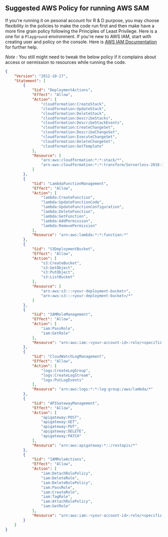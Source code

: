 ## Suggested AWS Policy for running AWS SAM
If you're running it on pesonal account for R & D purpose, you may choose flexibility in the policies to make the code run first and then make have a more fine grain policy following the Principles of Least Privilege. Here is a one for a `Playground` environment. If you're new to AWS IAM, start with creating user and policy on the console. Here is [AWS IAM Documentation](https://docs.aws.amazon.com/IAM/latest/UserGuide/access_policies_create-console.html) for further help.

*Note* : You still might need to tweak the below policy if it complains about access or oermission to resources while running the code.

```json
{
    "Version": "2012-10-17",
    "Statement": [
        {
            "Sid": "DeploymentActions",
            "Effect": "Allow",
            "Action": [
                "cloudformation:CreateStack",
                "cloudformation:UpdateStack",
                "cloudformation:DeleteStack",
                "cloudformation:DescribeStacks",
                "cloudformation:DescribeStackEvents",
                "cloudformation:CreateChangeSet",
                "cloudformation:DescribeChangeSet",
                "cloudformation:ExecuteChangeSet",
                "cloudformation:DeleteChangeSet",
                "cloudformation:GetTemplate"
            ],
            "Resource": [
                "arn:aws:cloudformation:*:*:stack/*",
                "arn:aws:cloudformation:*:*:transform/Serverless-2016-10-31"
            ]
        },
        {
            "Sid": "LambdaFunctionManagement",
            "Effect": "Allow",
            "Action": [
                "lambda:CreateFunction",
                "lambda:UpdateFunctionCode",
                "lambda:UpdateFunctionConfiguration",
                "lambda:DeleteFunction",
                "lambda:GetFunction",
                "lambda:AddPermission",
                "lambda:RemovePermission"
            ],
            "Resource": "arn:aws:lambda:*:*:function:*"
        },
        {
            "Sid": "S3DeploymentBucket",
            "Effect": "Allow",
            "Action": [
                "s3:CreateBucket",
                "s3:GetObject",
                "s3:PutObject",
                "s3:ListBucket"
            ],
            "Resource": [
                "arn:aws:s3:::<your-deployment-bucket>",
                "arn:aws:s3:::<your-deployment-bucket>/*"
            ]
        },
        {
            "Sid": "IAMRoleManagement",
            "Effect": "Allow",
            "Action": [
                "iam:PassRole",
                "iam:GetRole"
            ],
            "Resource": "arn:aws:iam::<your-account-id>:role/<specific-role-name>"
        },
        {
            "Sid": "CloudWatchLogManagement",
            "Effect": "Allow",
            "Action": [
                "logs:CreateLogGroup",
                "logs:CreateLogStream",
                "logs:PutLogEvents"
            ],
            "Resource": "arn:aws:logs:*:*:log-group:/aws/lambda/*"
        },
        {
            "Sid": "APIGatewayManagement",
            "Effect": "Allow",
            "Action": [
                "apigateway:POST",
                "apigateway:GET",
                "apigateway:PUT",
                "apigateway:DELETE",
                "apigateway:PATCH"
            ],
            "Resource": "arn:aws:apigateway:*::/restapis/*"
        },
        {
            "Sid": "IAMRoleActions",
            "Effect": "Allow",
            "Action": [
                "iam:DetachRolePolicy",
                "iam:DeleteRole",
                "iam:DeleteRolePolicy",
                "iam:PassRole",
                "iam:CreateRole",
                "iam:TagRole",
                "iam:AttachRolePolicy",
                "iam:GetRole"
            ],
            "Resource": "arn:aws:iam::<your-account-id>:role/<specific-role-name>"
        }
    ]
}
```
